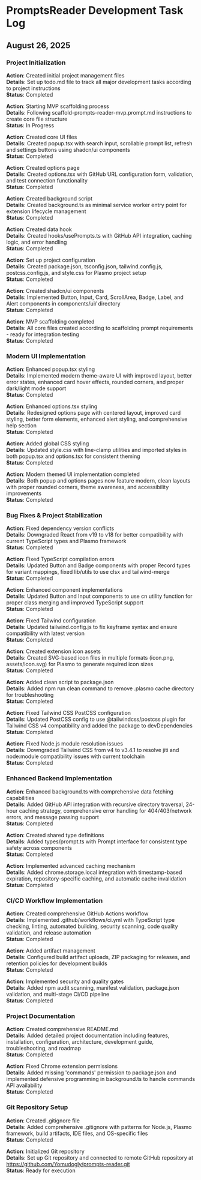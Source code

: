 # PromptsReader Development Task Log

## August 26, 2025

### Project Initialization

**Action**: Created initial project management files  
**Details**: Set up todo.md file to track all major development tasks according to project instructions  
**Status**: Completed  

**Action**: Starting MVP scaffolding process  
**Details**: Following scaffold-prompts-reader-mvp.prompt.md instructions to create core file structure  
**Status**: In Progress  

**Action**: Created core UI files  
**Details**: Created popup.tsx with search input, scrollable prompt list, refresh and settings buttons using shadcn/ui components  
**Status**: Completed  

**Action**: Created options page  
**Details**: Created options.tsx with GitHub URL configuration form, validation, and test connection functionality  
**Status**: Completed  

**Action**: Created background script  
**Details**: Created background.ts as minimal service worker entry point for extension lifecycle management  
**Status**: Completed  

**Action**: Created data hook  
**Details**: Created hooks/usePrompts.ts with GitHub API integration, caching logic, and error handling  
**Status**: Completed  

**Action**: Set up project configuration  
**Details**: Created package.json, tsconfig.json, tailwind.config.js, postcss.config.js, and style.css for Plasmo project setup  
**Status**: Completed  

**Action**: Created shadcn/ui components  
**Details**: Implemented Button, Input, Card, ScrollArea, Badge, Label, and Alert components in components/ui/ directory  
**Status**: Completed  

**Action**: MVP scaffolding completed  
**Details**: All core files created according to scaffolding prompt requirements - ready for integration testing  
**Status**: Completed

### Modern UI Implementation

**Action**: Enhanced popup.tsx styling  
**Details**: Implemented modern theme-aware UI with improved layout, better error states, enhanced card hover effects, rounded corners, and proper dark/light mode support  
**Status**: Completed

**Action**: Enhanced options.tsx styling  
**Details**: Redesigned options page with centered layout, improved card styling, better form elements, enhanced alert styling, and comprehensive help section  
**Status**: Completed

**Action**: Added global CSS styling  
**Details**: Updated style.css with line-clamp utilities and imported styles in both popup.tsx and options.tsx for consistent theming  
**Status**: Completed

**Action**: Modern themed UI implementation completed  
**Details**: Both popup and options pages now feature modern, clean layouts with proper rounded corners, theme awareness, and accessibility improvements  
**Status**: Completed

### Bug Fixes & Project Stabilization

**Action**: Fixed dependency version conflicts  
**Details**: Downgraded React from v19 to v18 for better compatibility with current TypeScript types and Plasmo framework  
**Status**: Completed

**Action**: Fixed TypeScript compilation errors  
**Details**: Updated Button and Badge components with proper Record types for variant mappings, fixed lib/utils to use clsx and tailwind-merge  
**Status**: Completed

**Action**: Enhanced component implementations  
**Details**: Updated Button and Input components to use cn utility function for proper class merging and improved TypeScript support  
**Status**: Completed

**Action**: Fixed Tailwind configuration  
**Details**: Updated tailwind.config.js to fix keyframe syntax and ensure compatibility with latest version  
**Status**: Completed

**Action**: Created extension icon assets  
**Details**: Created SVG-based icon files in multiple formats (icon.png, assets/icon.svg) for Plasmo to generate required icon sizes  
**Status**: Completed

**Action**: Added clean script to package.json  
**Details**: Added npm run clean command to remove .plasmo cache directory for troubleshooting  
**Status**: Completed

**Action**: Fixed Tailwind CSS PostCSS configuration  
**Details**: Updated PostCSS config to use @tailwindcss/postcss plugin for Tailwind CSS v4 compatibility and added the package to devDependencies  
**Status**: Completed

**Action**: Fixed Node.js module resolution issues  
**Details**: Downgraded Tailwind CSS from v4 to v3.4.1 to resolve jiti and node:module compatibility issues with current toolchain  
**Status**: Completed

### Enhanced Backend Implementation

**Action**: Enhanced background.ts with comprehensive data fetching capabilities  
**Details**: Added GitHub API integration with recursive directory traversal, 24-hour caching strategy, comprehensive error handling for 404/403/network errors, and message passing support  
**Status**: Completed

**Action**: Created shared type definitions  
**Details**: Added types/prompt.ts with Prompt interface for consistent type safety across components  
**Status**: Completed

**Action**: Implemented advanced caching mechanism  
**Details**: Added chrome.storage.local integration with timestamp-based expiration, repository-specific caching, and automatic cache invalidation  
**Status**: Completed

### CI/CD Workflow Implementation

**Action**: Created comprehensive GitHub Actions workflow  
**Details**: Implemented .github/workflows/ci.yml with TypeScript type checking, linting, automated building, security scanning, code quality validation, and release automation  
**Status**: Completed

**Action**: Added artifact management  
**Details**: Configured build artifact uploads, ZIP packaging for releases, and retention policies for development builds  
**Status**: Completed

**Action**: Implemented security and quality gates  
**Details**: Added npm audit scanning, manifest validation, package.json validation, and multi-stage CI/CD pipeline  
**Status**: Completed

### Project Documentation

**Action**: Created comprehensive README.md  
**Details**: Added detailed project documentation including features, installation, configuration, architecture, development guide, troubleshooting, and roadmap  
**Status**: Completed

**Action**: Fixed Chrome extension permissions  
**Details**: Added missing 'commands' permission to package.json and implemented defensive programming in background.ts to handle commands API availability  
**Status**: Completed

### Git Repository Setup

**Action**: Created .gitignore file  
**Details**: Added comprehensive .gitignore with patterns for Node.js, Plasmo framework, build artifacts, IDE files, and OS-specific files  
**Status**: Completed

**Action**: Initialized Git repository  
**Details**: Set up Git repository and connected to remote GitHub repository at https://github.com/Yomudogly/prompts-reader.git  
**Status**: Ready for execution  

